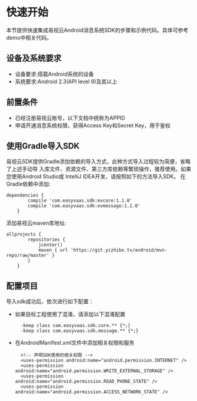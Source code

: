 # 快速开始
本节提供快速集成易视云Android消息系统SDK的步骤和示例代码。具体可参考demo中相关代码。

## 设备及系统要求
* 设备要求:搭载Android系统的设备
* 系统要求:Android 2.3(API level 9)及其以上

## 前置条件
* 已经注册易视云账号，以下文档中统称为APPID
* 申请开通消息系统权限，获得Access Key和Secret Key，用于鉴权

## 使用Gradle导入SDK
易视云SDK提供Gradle添加依赖的导入方式，此种方式导入过程较为简便，省略了上述手动导 入库文件、资源文件、第三方库依赖等繁琐操作，推荐使用。如果您使用Android Studio或 IntelliJ IDEA开发，请按照如下的方法导入SDK。 在Gradle依赖中添加:

```
dependencies {
		compile 'com.easyvaas.sdk:evcore:1.1.0'
		compile 'com.easyvaas.sdk:evmessage:1.1.0'
	}
```

添加易视云maven库地址:

```
allprojects {
		repositories {
			jcenter()
			maven { url 'https://git.yizhibo.tv/android/mvn-repo/raw/master' }
		}
	}
```

## 配置项目
导入sdk成功后，依次进行如下配置：

* 如果目标工程使用了混淆，请添加以下混淆配置

        -keep class com.easyvaas.sdk.core.** {*;}
        -keep class com.easyvaas.sdk.message.** {*;}
        
* 在AndroidManifest.xml文件中添加相关权限和服务

        <!-- 声明SDK使用的相关权限 -->
        <uses-permission android:name="android.permission.INTERNET" />
        <uses-permission android:name="android.permission.WRITE_EXTERNAL_STORAGE" />
        <uses-permission android:name="android.permission.READ_PHONE_STATE" />
        <uses-permission android:name="android.permission.ACCESS_NETWORK_STATE" />




